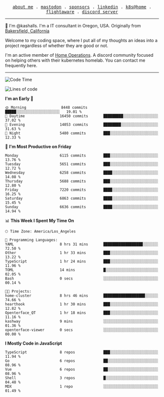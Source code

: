 <p align="center">
  <samp>
    <a href="https://jordanjones.org/">about me</a> .
    <a rel="me" href="https://mastodon.social/@kashall">mastodon</a> .
    <a href="https://github.com/sponsors/kashalls">sponsors</a> .
    <a href="https://linkedin.com/in/jordpjones">linkedin</a> .
    <a href="https://github.com/kashalls/home-cluster">k8s@home</a> .
    <a href="https://flightaware.com/adsb/stats/user/kashalls">flightaware</a> .
    <a href="https://discord.gg/V2WrCfqba9">discord server</a>
  </samp>
</p>

----------------------------------------------------------------

:wave: I'm @kashalls. I'm a IT consultant in Oregon, USA. Originally from [Bakersfield, California](https://maps.app.goo.gl/QQMtywTWghpXB6Tu6)

Welcome to my coding space, where I put all of my thoughts an ideas into a project regardless of whether they are good or not.

I'm an active member of [Home Operations](https://discord.gg/home-operations). A discord community focused on helping others with their kubernetes homelab. You can contact me frequently here.

----------------------------------------------------------------
<!--START_SECTION:waka-->
![Code Time](http://img.shields.io/badge/Code%20Time-2%2C140%20hrs%2033%20mins-blue)

![Lines of code](https://img.shields.io/badge/From%20Hello%20World%20I%27ve%20Written-9.4%20million%20lines%20of%20code-blue)

**I'm an Early 🐤** 

```text
🌞 Morning                8448 commits        █████░░░░░░░░░░░░░░░░░░░░   19.01 % 
🌆 Daytime                16450 commits       █████████░░░░░░░░░░░░░░░░   37.02 % 
🌃 Evening                14053 commits       ████████░░░░░░░░░░░░░░░░░   31.63 % 
🌙 Night                  5480 commits        ███░░░░░░░░░░░░░░░░░░░░░░   12.33 % 
```
📅 **I'm Most Productive on Friday** 

```text
Monday                   6115 commits        ███░░░░░░░░░░░░░░░░░░░░░░   13.76 % 
Tuesday                  5651 commits        ███░░░░░░░░░░░░░░░░░░░░░░   12.72 % 
Wednesday                6258 commits        ████░░░░░░░░░░░░░░░░░░░░░   14.08 % 
Thursday                 5688 commits        ███░░░░░░░░░░░░░░░░░░░░░░   12.80 % 
Friday                   7220 commits        ████░░░░░░░░░░░░░░░░░░░░░   16.25 % 
Saturday                 6863 commits        ████░░░░░░░░░░░░░░░░░░░░░   15.45 % 
Sunday                   6636 commits        ████░░░░░░░░░░░░░░░░░░░░░   14.94 % 
```


📊 **This Week I Spent My Time On** 

```text
🕑︎ Time Zone: America/Los_Angeles

💬 Programming Languages: 
YAML                     8 hrs 31 mins       ██████████████████░░░░░░░   72.50 % 
Other                    1 hr 33 mins        ███░░░░░░░░░░░░░░░░░░░░░░   13.22 % 
TypeScript               1 hr 24 mins        ███░░░░░░░░░░░░░░░░░░░░░░   11.96 % 
TOML                     14 mins             █░░░░░░░░░░░░░░░░░░░░░░░░   02.05 % 
Bash                     0 secs              ░░░░░░░░░░░░░░░░░░░░░░░░░   00.14 % 

🐱‍💻 Projects: 
home-cluster             8 hrs 46 mins       ███████████████████░░░░░░   74.66 % 
hearthook                1 hr 30 mins        ███░░░░░░░░░░░░░░░░░░░░░░   12.82 % 
Openterface_QT           1 hr 18 mins        ███░░░░░░░░░░░░░░░░░░░░░░   11.16 % 
kashway                  9 mins              ░░░░░░░░░░░░░░░░░░░░░░░░░   01.36 % 
openterface-viewer       0 secs              ░░░░░░░░░░░░░░░░░░░░░░░░░   00.00 % 
```

**I Mostly Code in JavaScript** 

```text
TypeScript               8 repos             ███░░░░░░░░░░░░░░░░░░░░░░   11.94 % 
Go                       6 repos             ██░░░░░░░░░░░░░░░░░░░░░░░   08.96 % 
Vue                      6 repos             ██░░░░░░░░░░░░░░░░░░░░░░░   08.96 % 
Shell                    3 repos             █░░░░░░░░░░░░░░░░░░░░░░░░   04.48 % 
MDX                      1 repo              ░░░░░░░░░░░░░░░░░░░░░░░░░   01.49 % 
```




<!--END_SECTION:waka-->